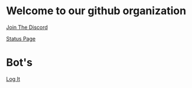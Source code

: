 # Welcome to our github organization

[Join The Discord](https://discord.gg/J9N6evPF8Y)

[Status Page](https://megautilitiesstatus.statuspage.io/)

# Bot's
[Log It](https://mu-mega-bots.github.io/log-it/)
